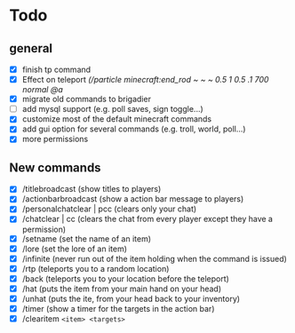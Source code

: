 # Todo
## general

 - [x] finish tp command
 - [x] Effect on teleport *(/particle minecraft:end_rod ~ ~ ~ 0.5 1 0.5 .1 700 normal @a*
 - [x] migrate old commands to brigadier
 - [ ] add mysql support (e.g. poll saves, sign toggle...)
 - [x] customize most of the default minecraft commands
 - [x] add gui option for several commands (e.g. troll, world, poll...)
 - [x] more permissions
 
 ## New commands
 
 - [x] /titlebroadcast (show titles to players)
 - [x] /actionbarbroadcast (show a action bar message to players)
 - [x] /personalchatclear | pcc (clears only your chat)
 - [x] /chatclear | cc (clears the chat from every player except they have a permission)
 - [x] /setname (set the name of an item)
 - [x] /lore (set the lore of an item)
 - [x] /infinite (never run out of the item holding when the command is issued)
 - [x] /rtp (teleports you to a random location)
 - [x] /back (teleports you to your location before the teleport)
 - [x] /hat (puts the item from your main hand on your head)
 - [x] /unhat (puts the ite, from your head back to your inventory)
 - [x] /timer (show a timer for the targets in the action bar)
 - [x] /clearitem `<item> <targets>`
